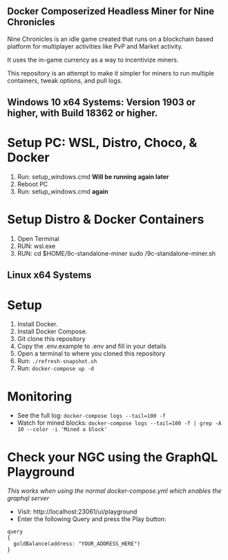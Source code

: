 ## Docker Composerized Headless Miner for Nine Chronicles

Nine Chronicles is an idle game created that runs on a blockchain based platform for multiplayer activities like PvP and Market activity.

It uses the in-game currency as a way to incentivize miners. 

This repository is an attempt to make it simpler for miners to run multiple containers, tweak options, and pull logs.

## Windows 10 x64 Systems: Version 1903 or higher, with Build 18362 or higher.

# Setup PC: WSL, Distro, Choco, & Docker
1. Run: setup_windows.cmd **Will be running again later**
2. Reboot PC
3. Run: setup_windows.cmd **again**

# Setup Distro & Docker Containers
1. Open Terminal
2. RUN: wsl.exe
2. RUN:
    cd $HOME/9c-standalone-miner
    sudo /9c-standalone-miner.sh

## Linux x64 Systems

# Setup

1. Install Docker.
1. Install Docker Compose.
1. Git clone this repository
1. Copy the .env.example to .env and fill in your details
1. Open a terminal to where you cloned this repository
1. Run: `./refresh-snapshot.sh`
1. Run: `docker-compose up -d`

# Monitoring

- See the full log: `docker-compose logs --tail=100 -f`
- Watch for mined blocks: `docker-compose logs --tail=100 -f | grep -A 10 --color -i 'Mined a block'` 

# Check your NGC using the GraphQL Playground

_This works when using the normal docker-compose.yml which enables the graphql server_

- Visit: http://localhost:23061/ui/playground
- Enter the following Query and press the Play button:

```
query
{
  goldBalance(address: "YOUR_ADDRESS_HERE")
}
```
